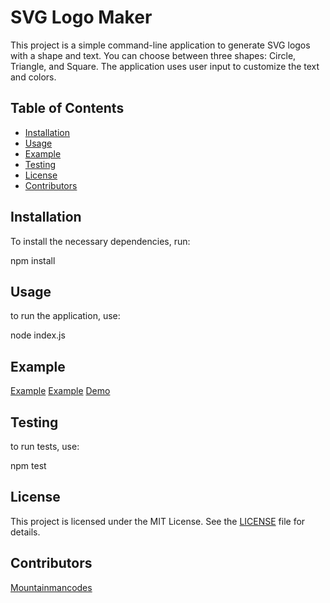 # SVG Logo Maker

This project is a simple command-line application to generate SVG logos with a shape and text. You can choose between three shapes: Circle, Triangle, and Square. The application uses user input to customize the text and colors.

## Table of Contents

- [Installation](#installation)
- [Usage](#usage)
- [Example](#example)
- [Testing](#testing)
- [License](#license)
- [Contributors](#contributors)

## Installation

To install the necessary dependencies, run:

npm install

## Usage

to run the application, use:

node index.js

## Example

[Example](./examples/svg%20questions.png)
[Example](./examples/circle%20image.png)
[Demo](https://drive.google.com/file/d/1VGp8Kb-qp_CVmRgeDR2CmBPSYLsD5_Tb/view)

## Testing

to run tests, use:

npm test

## License

This project is licensed under the MIT License. See the [LICENSE](./LICENSE) file for details.

## Contributors

[Mountainmancodes](https://github.com/Mountainmancodes)
